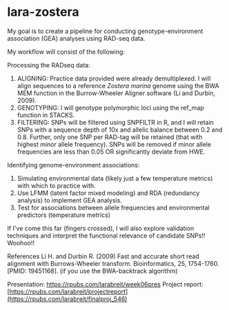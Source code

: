 # lara-zostera

My goal is to create a pipeline for conducting genotype-environment association (GEA) analyses using RAD-seq data.

My workflow will consist of the following:

Processing the RADseq data:

1) ALIGNING: Practice data provided were already demultiplexed. I will align sequences to a reference *Zostera marina* genome using the BWA MEM function in the Burrow-Wheeler Aligner software (Li and Durbin, 2009).
2) GENOTYPING: I will genotype polymorphic loci using the ref_map function in STACKS.
3) FILTERING: SNPs will be filtered using SNPFILTR in R, and I will retain SNPs with a sequence depth of 10x and allelic balance between 0.2 and 0.8. Further, only one SNP per RAD-tag will be retained (that with highest minor allele frequency). SNPs will be removed if minor allele frequencies are less than 0.05 OR significantly deviate from HWE.

Identifying genome-environment associations:

1) Simulating environmental data (likely just a few temperature metrics) with which to practice with.
2) Use LFMM (latent factor mixed modeling) and RDA (redundancy analysis) to implement GEA analysis.
3) Test for associations between allele frequencies and environmental predictors (temperature metrics)

If I've come this far (fingers crossed), I will also explore validation techniques and interpret the functional relevance of candidate SNPs!! Woohoo!!

References
Li H. and Durbin R. (2009) Fast and accurate short read alignment with Burrows-Wheeler transform. Bioinformatics, 25, 1754-1760. [PMID: 19451168]. (if you use the BWA-backtrack algorithm)

Presentation: https://rpubs.com/larabreit/week06pres
Project report: [https://rpubs.com/larabreit/projectreport](https://rpubs.com/larabreit/finalproj_546)
